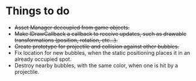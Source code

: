 # Things to do

- ~~Asset Manager decoupled from game objects.~~
- ~~Make IDrawCallback a callback to receive updates, such as drawable transformations (position, rotation, etc&#8230;).~~
- ~~Create prototype for projectile and collision against other bubbles.~~
- Fix location for new bubbles, when the static positioning places it in an already occupied spot.
- Destroy nearby bubbles, with the same color, when one is hit by a projectile.